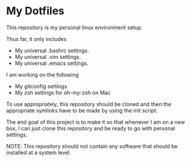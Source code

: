 # My Dotfiles
This repository is my personal linux environment setup.

Thus far, it only includes
* My universal .bashrc settings.
* My universal .vim settings.
* My universal .emacs settings.

I am working on the following
* My gitconfig settings
* My zsh settings for oh-my-zsh on Mac

To use appropriately, this repository should be cloned
and then the appropriate symlinks have to be made by
using the init script.

The end goal of this project is to make it so that
whenever I am on a new box, I can just clone this
repository and be ready to go with personal settings.

NOTE: This repository should not contain any software
that should be installed at a system level.
